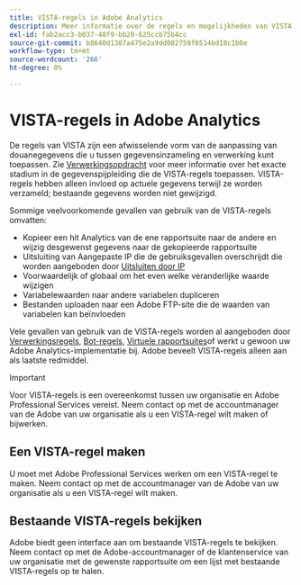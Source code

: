 ```yaml
---
title: VISTA-regels in Adobe Analytics
description: Meer informatie over de regels en mogelijkheden van VISTA.
exl-id: fab2acc3-b037-48f9-bb20-625ccb75b4cc
source-git-commit: b8640d1387a475e2a9dd082759f0514bd18c1b6e
workflow-type: tm+mt
source-wordcount: '266'
ht-degree: 0%

---
```


# VISTA-regels in Adobe Analytics

De regels van VISTA zijn een afwisselende vorm van de aanpassing van douanegegevens die u tussen gegevensinzameling en verwerking kunt toepassen. Zie [Verwerkingsopdracht](processing-order.md) voor meer informatie over het exacte stadium in de gegevenspijpleiding die de VISTA-regels toepassen. VISTA-regels hebben alleen invloed op actuele gegevens terwijl ze worden verzameld; bestaande gegevens worden niet gewijzigd.

Sommige veelvoorkomende gevallen van gebruik van de VISTA-regels omvatten:

* Kopieer een hit Analytics van de ene rapportsuite naar de andere en wijzig desgewenst gegevens naar de gekopieerde rapportsuite
* Uitsluiting van Aangepaste IP die de gebruiksgevallen overschrijdt die worden aangeboden door [Uitsluiten door IP](/help/admin/admin/exclude-ip.md)
* Voorwaardelijk of globaal om het even welke veranderlijke waarde wijzigen
* Variabelewaarden naar andere variabelen dupliceren
* Bestanden uploaden naar een Adobe FTP-site die de waarden van variabelen kan beïnvloeden

Vele gevallen van gebruik van de VISTA-regels worden al aangeboden door [Verwerkingsregels](/help/admin/admin/c-manage-report-suites/c-edit-report-suites/general/c-processing-rules/processing-rules.md), [Bot-regels](/help/admin/admin/c-manage-report-suites/c-edit-report-suites/general/bot-removal/bot-rules.md), [Virtuele rapportsuites](/help/components/vrs/vrs-about.md)of werkt u gewoon uw Adobe Analytics-implementatie bij. Adobe beveelt VISTA-regels alleen aan als laatste redmiddel.

>[!IMPORTANT]
>
>Voor VISTA-regels is een overeenkomst tussen uw organisatie en Adobe Professional Services vereist. Neem contact op met de accountmanager van de Adobe van uw organisatie als u een VISTA-regel wilt maken of bijwerken.

## Een VISTA-regel maken

U moet met Adobe Professional Services werken om een VISTA-regel te maken. Neem contact op met de accountmanager van de Adobe van uw organisatie als u een VISTA-regel wilt maken.

## Bestaande VISTA-regels bekijken

Adobe biedt geen interface aan om bestaande VISTA-regels te bekijken. Neem contact op met de Adobe-accountmanager of de klantenservice van uw organisatie met de gewenste rapportsuite om een lijst met bestaande VISTA-regels op te halen.
